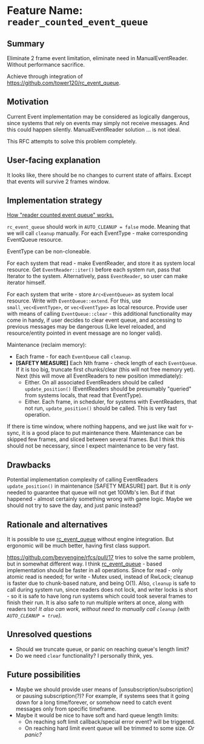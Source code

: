 # Feature Name: `reader_counted_event_queue`

## Summary

Eliminate 2 frame event limitation, eliminate need in ManualEventReader. Without performance sacrifice.

Achieve through integration of https://github.com/tower120/rc_event_queue.

## Motivation

Current Event implementation may be considered as logically dangerous, since systems that rely on events may simply 
 not receive messages. And this could happen silently. ManualEventReader solution ... is not ideal.

This RFC attempts to solve this problem completely.

## User-facing explanation

It looks like, there should be no changes to current state of affairs.
Except that events will survive 2 frames window.

## Implementation strategy

[How "reader counted event queue" works.](https://github.com/tower120/rc_event_queue/blob/master/doc/principle-of-operation.md)

`rc_event_queue` should work in `AUTO_CLEANUP = false` mode. Meaning that we will call `cleanup` manually.
For each EventType - make corresponding EventQueue resource. 

EventType can be non-cloneable.

For each system that read - make EventReader, and store it as system local resource. Get `EventReader::iter()` before each
system run, pass that Iterator to the system. Alternatively, pass `EventReader`, so user can make iterator himself.

For each system that write - store `Arc<EventQueue>` as system local resource. Write with `EventQueue::extend`. For this,
use `small_vec<EventType>`, or `vec<EventType>` as local resource. Provide user with means of calling `EventQueue::clear` - 
this additional functionality may come in handy, if user decides to clear event queue, and accessing to previous messages
may be dangerous (Like level reloaded, and resource/entity pointed in event message are no longer valid).

Maintenance (reclaim memory):
* Each frame - for each `EventQueue` call `cleanup`. 
* **[SAFETY MEASURE]** Each Nth frame - check length of each `EventQueue`. If it is too big, truncate first chunks/clear (this will not free memory yet). 
  Next (this will move all EventReaders to new position immediately):
  - Either. On all associated EventReaders should be called `update_position()` (EventReaders should be presumably "queried" from systems locals, that read that EventType). 
  - Either. Each frame, in scheduler, for systems with EventReaders, that not run,  `update_position()` should be called.
    This is very fast operation.

If there is time window, where nothing happens, and we just like wait for v-sync, it is a good place to put maintenance there. 
Maintenance can be skipped few frames, and sliced between several frames. But I think this should not be necessary, since I expect
maintenance to be very fast.

## Drawbacks

Potential implementation complexity of calling EventReaders `update_position()` in maintenance [SAFETY MEASURE] part.
But it is _only_ needed to guarantee that queue will not get 100Mb's len. But if that happened - almost certainly 
something wrong with game logic. Maybe we should not try to save the day, and just panic instead?

## Rationale and alternatives

It is possible to use [rc_event_queue](https://github.com/tower120/rc_event_queue) without engine integration.
But ergonomic will be much better, having first class support.

https://github.com/bevyengine/rfcs/pull/17 tries to solve the same problem, but in somewhat different way. I think 
[rc_event_queue](https://github.com/tower120/rc_event_queue) - based implementation should be faster in all operations. Since
for read - only atomic read is needed; for write - Mutex used, instead of RwLock; cleanup is faster due to chunk-based nature, and being O(1).
Also, `cleanup` is safe to call during system run, since readers does not lock, and writer locks is short - so it is safe to
have long run systems which could took several frames to finish their run. It is also safe to run multiple writers at once, 
along with readers too! _It also can work, without need to manually call `cleanup` (with `AUTO_CLEANUP = true`)._ 

## Unresolved questions

- Should we truncate queue, or panic on reaching queue's length limit?
- Do we need `clear` functionality? I personally think, yes.

## Future possibilities
* Maybe we should provide user means of [unsubscription/subscription] or pausing subscription(?)? For example, if systems sees that it going down for a
long time/forever, or somehow need to catch event messages only from specific timeframe.  
* Maybe it would be nice to have soft and hard queue length limits:
  - On reaching soft limit callback/special error event? will be triggered.
  - On reaching hard limit event queue will be trimmed to some size. _Or panic?_
